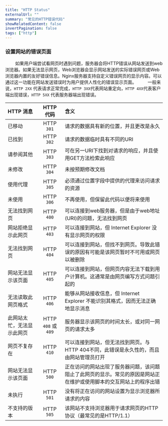 ```yaml
---
title: "HTTP Status"
externalUrl: ""
summary: "常见的HTTP错误代码"
showRelatedContent: false
invertPagination: false
tags: ["http"]
---
```



### 设置网站的错误页面
&emsp;&emsp; 如果用户端尝试看网页时遇到问题，服务器会将HTTP错误从网站发送到web浏览器。如果无法显示网页，Web浏览器会显示网站发送的实际错误网页或Web浏览器内置的友好错误信息。Nginx服务器支持自定义错误网页的显示内容。可以通过这一功能在网站发送错误时为用户提供人性化的错误显示页面。
&emsp;&emsp; 一般来说，`HTTP 2XX` 代表请求正常完成，`HTTP 3XX`代表网站重定向，`HTTP 4XX`代表客户端出现错误，`HTTP 5XX` 代表服务器端出现错误。

|HTTP 消息| HTTP 代码 | 含义
|:---- | :----: | :---- |
| 已移动 | HTTP `301`     |  请求的数据具有新的位置，并且更改是永久       |
| 已找到 | HTTP `302`     |  请求的数据临时具有不同的URI        |
| 请参阅其他 | HTTP `303`  |  可在另一URI下找到对请求的响应，并且使用GET方法检索此响应       |
| 未修改 | HTTP `304`     |  未按预期修改文档       |
| 使用代理 | HTTP `305`   | 必须通过位置字段中提供的代理来访问请求的资源         |
| 未使用 | HTTP `306`    | 不再使用，但保留此代码以便将来使用         |
| 无法找到网页 | HTTP `400`    | 可以连接到web服务器，但是由于web地址(URI)的问题，无法找到网页    |
| 网站拒绝显示此网页 | HTTP `403`    | 可以连接到网站，但 Internet Explorer 没有显示网页的权限     |
| 无法找到网页 | HTTP `404`     | 可以连接到网站，但找不到网页。导致此错误的原因有可能是该网页暂时不可用或网页以被删除     |
| 网站无法显示该页面 | HTTP `405`    | 可以连接到网站，但网页内容无法下载到用户计算机。这通常是由网页编写方式问题引起的     |
| 无法读取此网页格式 | HTTP `406`    | 能够从网站接收信息，但 Internet Explorer 不能识别其格式，因而无法正确地显示消息      |
| 此网站太忙，无法显示此网页 | HTTP `408` 或 `409`   | 服务器显示该网页的时间太长，或对同一网页的请求太多    |
| 网页不复存在 | HTTP `410`    | 可以连接到网站，但无法找到网页。与HTTP 404不同，此错误是永久性的，而且由网站管理员打开      |
| 网站无法显示该页面 | HTTP `500`    | 正在访问的网站出现了服务器问题，该问题阻止了此网页的显示。常见的原因是网站正在维护或使用脚本的交互网站上的程序出错     |
| 未执行 | HTTP `501`    | 没有将正在访问的网站设置为显示浏览器所请求的内容 |
|不支持的版本 |  HTTP `505`    | 该网站不支持浏览器用于请求网页的HTTP协议（最常见的是HTTP/1.1） |
